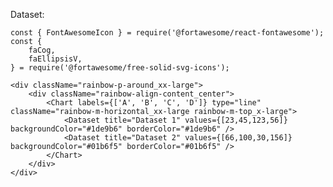 Dataset:

    const { FontAwesomeIcon } = require('@fortawesome/react-fontawesome');
    const {
        faCog,
        faEllipsisV,
    } = require('@fortawesome/free-solid-svg-icons');

    <div className="rainbow-p-around_xx-large">
        <div className="rainbow-align-content_center">
            <Chart labels={['A', 'B', 'C', 'D']} type="line" className="rainbow-m-horizontal_xx-large rainbow-m-top_x-large">
                <Dataset title="Dataset 1" values={[23,45,123,56]} backgroundColor="#1de9b6" borderColor="#1de9b6" />
                <Dataset title="Dataset 2" values={[66,100,30,156]} backgroundColor="#01b6f5" borderColor="#01b6f5" />
            </Chart>
        </div>
    </div>
